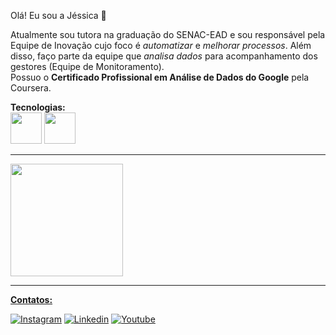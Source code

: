 Olá! Eu sou a Jéssica 👋

Atualmente sou tutora na graduação do SENAC-EAD e sou responsável pela Equipe de Inovação cujo foco é *automatizar* e *melhorar processos*. Além disso, faço parte da equipe que *analisa dados* para acompanhamento dos gestores (Equipe de Monitoramento).  
Possuo o **Certificado Profissional em Análise de Dados do Google** pela Coursera.  

**Tecnologias:**  
<img loading="lazy" src="https://cdn.jsdelivr.net/gh/devicons/devicon/icons/python/python-original-wordmark.svg" width="50" height="50"/>
<img src="https://cdn.jsdelivr.net/gh/devicons/devicon/icons/r/r-original.svg" width="50" height="50"/>

---
<div>
<a href="https://github.com/jessycalais">
<img loading="lazy" height="180em" src="https://github-readme-stats.vercel.app/api?username=jessycalais&show_icons=true&theme=transparent&include_all_commits=true&count_private=true"/>
</div>

---

**Contatos:**

[![Instagram](https://img.shields.io/badge/Instagram-E4405F?style=for-the-badge&logo=instagram&logoColor=white)](https://www.instagram.com/jessyca_lais/)
[![Linkedin](https://img.shields.io/badge/LinkedIn-0077B5?style=for-the-badge&logo=linkedin&logoColor=white)](https://www.linkedin.com/in/jessicalcbarros/)
[![Youtube](https://img.shields.io/badge/YouTube-FF0000?style=for-the-badge&logo=youtube&logoColor=white)](https://www.youtube.com/@jessicabarros6091)

<!--
**jessycalais/jessycalais** is a ✨ _special_ ✨ repository because its `README.md` (this file) appears on your GitHub profile.

Here are some ideas to get you started:

- 🔭 I’m currently working on ...
- 🌱 I’m currently learning ...
- 👯 I’m looking to collaborate on ...
- 🤔 I’m looking for help with ...
- 💬 Ask me about ...
- 📫 How to reach me: ...
- 😄 Pronouns: ...
- ⚡ Fun fact: ...
-->
